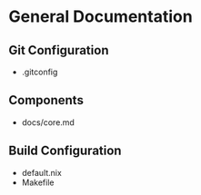 # General Documentation

## Git Configuration
-   .gitconfig

## Components
-   docs/core.md

## Build Configuration
-   default.nix
-   Makefile
